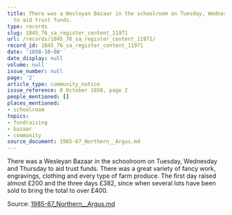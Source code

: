 ```yaml
---
title: There was a Wesleyan Bazaar in the schoolroom on Tuesday, Wednesday and Thursday
  to aid trust funds.
type: records
slug: 1845_76_sa_register_content_11971
url: /records/1845_76_sa_register_content_11971/
record_id: 1845_76_sa_register_content_11971
date: '1858-10-08'
date_display: null
volume: null
issue_number: null
page: '2'
article_type: community_notice
issue_reference: 8 October 1858, page 2
people_mentioned: []
places_mentioned:
- schoolroom
topics:
- fundraising
- bazaar
- community
source_document: 1985-87_Northern__Argus.md
---
```


There was a Wesleyan Bazaar in the schoolroom on Tuesday, Wednesday and Thursday to aid trust funds.  There was a great variety of fancy work, engravings, clothing and every type of farm produce.  The first day raised almost £200 and the three days £382, since when several lots have been sold to bring the total to over £400.

Source: [1985-87_Northern__Argus.md](/downloads/markdown/1985-87_Northern__Argus.md)
